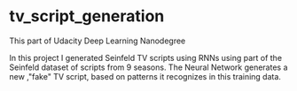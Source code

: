 # tv_script_generation
This part of Udacity Deep Learning Nanodegree

In this project I generated Seinfeld TV scripts using RNNs using part of the Seinfeld dataset of scripts from 9 seasons. The Neural Network generates a new ,"fake" TV script, based on patterns it recognizes in this training data.
